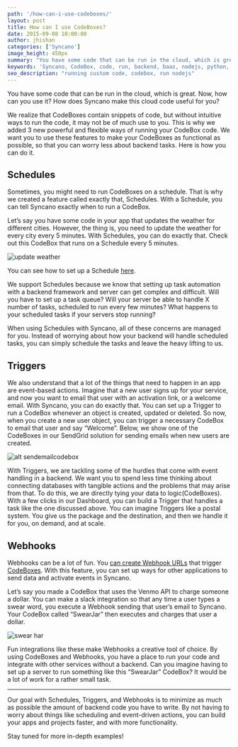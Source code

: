 ```yaml
---
path: '/how-can-i-use-codeboxes/'
layout: post
title: How can I use CodeBoxes?
date: 2015-09-08 10:00:00
author: jhishan
categories: ['Syncano']
image_height: 450px
summary: "You have some code that can be run in the cloud, which is great. Now, how can you use it? How does Syncano make this cloud code useful for you?"
keywords: 'Syncano, CodeBox, code, run, backend, baas, nodejs, python, ruby'
seo_description: "running custom code, codebox, run nodejs"
---
```


You have some code that can be run in the cloud, which is great. Now, how can you use it? How does Syncano make this cloud code useful for you?

We realize that CodeBoxes contain snippets of code, but without intuitive ways to run the code, it may not be of much use to you. This is why we added 3 new powerful and flexible ways of running your CodeBox code. We want you to use these features to make your CodeBoxes as functional as possible, so that you can worry less about backend tasks. Here is how you can do it.

## Schedules

Sometimes, you might need to run CodeBoxes on a schedule. That is why we created a feature called exactly that, Schedules. With a Schedule, you can tell Syncano exactly when to run a CodeBox.

Let’s say you have some code in your app that updates the weather for different cities. However, the thing is, you need to update the weather for every city every 5 minutes. With Schedules, you can do exactly that. Check out this CodeBox that runs on a Schedule every 5 minutes.

![update weather](https://d3rij3t703q5l6.cloudfront.net/555/6/4076b80f129a75d6fef124eda7ce5667db7459d2.png)

You can see how to set up a Schedule [here](http://docs.syncano.com/docs/schedules).

We support Schedules because we know that setting up task automation with a backend framework and server can get complex and difficult. Will you have to set up a task queue? Will your server be able to handle X number of tasks, scheduled to run every few minutes? What happens to your scheduled tasks if your servers stop running?

When using Schedules with Syncano, all of these concerns are managed for you. Instead of worrying about how your backend will handle scheduled tasks, you can simply schedule the tasks and leave the heavy lifting to us.

## Triggers

We also understand that a lot of the things that need to happen in an app are event-based actions. Imagine that a new user signs up for your service, and now you want to email that user with an activation link, or a welcome email. With Syncano, you can do exactly that. You can set up a Trigger to run a CodeBox whenever an object is created, updated or deleted. So now, when you create a new user object, you can trigger a necessary CodeBox to email that user and say “Welcome”. Below, we show one of the CodeBoxes in our SendGrid solution for sending emails when new users are created.

![alt sendemailcodebox](https://d3rij3t703q5l6.cloudfront.net/555/6/ca4ed91abfa1645070e5c1cd6de8828a262f8b28.png "Send email codebox")

With Triggers, we are tackling some of the hurdles that come with event handling in a backend. We want you to spend less time thinking about connecting databases with tangible actions and the problems that may arise from that. To do this, we are directly tying your data to logic(CodeBoxes). With a few clicks in our Dashboard, you can build a Trigger that handles a task like the one discussed above. You can imagine Triggers like a postal system. You give us the package and the destination, and then we handle it for you, on demand, and at scale.

## Webhooks

Webhooks can be a lot of fun. You [can create Webhook URLs](http://docs.syncano.com/docs/webhooks#section-step-3-create-a-webhook-that-will-run-that-codebox) that trigger [CodeBoxes](http://docs.syncano.com/docs/codebox-overview). With this feature, you can set up ways for other applications to send data and activate events in Syncano.

Let’s say you made a CodeBox that uses the Venmo API to charge someone a dollar. You can make a slack integration so that any time a user types a swear word, you execute a Webhook sending that user’s email to Syncano. Your CodeBox called “SwearJar” then executes and charges that user a dollar.

![swear har](https://d3rij3t703q5l6.cloudfront.net/555/6/efa1489760720f21903ecf167038573922e8c93d.svg "swear jar")

Fun integrations like these make Webhooks a creative tool of choice. By using CodeBoxes and Webhooks, you have a place to run your code and integrate with other services without a backend. Can you imagine having to set up a server to run something like this “SwearJar” CodeBox? It would be a lot of work for a rather small task.

---
Our goal with Schedules, Triggers, and Webhooks is to minimize as much as possible the amount of backend code you have to write. By not having to worry about things like scheduling and event-driven actions, you can build your apps and projects faster, and with more functionality.

Stay tuned for more in-depth examples!
